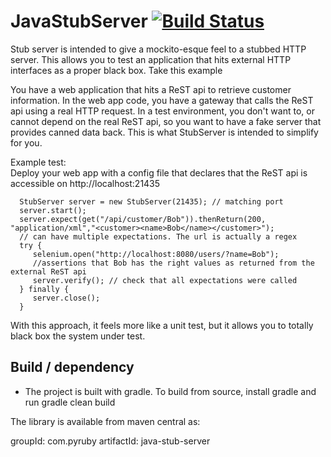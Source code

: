 JavaStubServer [![Build Status](https://api.travis-ci.org/tarttelin/JavaStubServer.png)](https://travis-ci.org/tarttelin/JavaStubServer/builds)
==============

Stub server is intended to give a mockito-esque feel to a stubbed HTTP server.  This allows you to test
an application that hits external HTTP interfaces as a proper black box.  Take this example
<p>
You have a web application that hits a ReST api to retrieve customer information.  In the web app code, you have
a gateway that calls the ReST api using a real HTTP request.  In a test environment, you don't want to, or cannot
depend on the real ReST api, so you want to have a fake server that provides canned data back.  This is what
StubServer is intended to simplify for you.

Example test:<br>
  Deploy your web app with a config file that declares that the ReST api is accessible on http://localhost:21435</li>
```
  StubServer server = new StubServer(21435); // matching port
  server.start();
  server.expect(get("/api/customer/Bob")).thenReturn(200, "application/xml","<customer><name>Bob</name></customer>");
  // can have multiple expectations. The url is actually a regex
  try {
     selenium.open("http://localhost:8080/users/?name=Bob");
     //assertions that Bob has the right values as returned from the external ReST api
     server.verify(); // check that all expectations were called
  } finally {
     server.close();
  }
```
With this approach, it feels more like a unit test, but it allows you to totally black box the system under test.

## Build / dependency

- The project is built with gradle. To build from source, install gradle and run gradle clean build

The library is available from maven central as:

groupId:    com.pyruby
artifactId: java-stub-server
